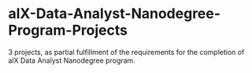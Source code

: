 # alX-Data-Analyst-Nanodegree-Program-Projects
3 projects, as partial fulfillment of the requirements for the completion of alX Data Analyst Nanodegree program.
